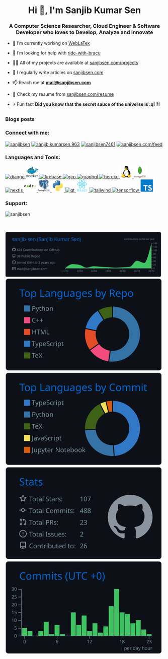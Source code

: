 <h1 align="center">Hi 👋, I'm Sanjib Kumar Sen</h1>
<h3 align="center">A Computer Science Researcher, Cloud Engineer & Software Developer who loves to Develop, Analyze and Innovate</h3>

- 🔭 I’m currently working on [WebLaTex](sanjibsen.com/weblatex)

- 🤝 I’m looking for help with [ride-with-bracu](github.com/sanjib-sen/ride-with-bracu)

- 👨‍💻 All of my projects are available at [sanjibsen.com/projects](sanjibsen.com/projects)

- 📝 I regularly write articles on [sanjibsen.com](sanjibsen.com)

- 📫 Reach me at **mail@sanjibsen.com**

- 📄 Check my resume from [sanjibsen.com/resume](sanjibsen.com/resume)

- ⚡ Fun fact **Did you know that the secret sauce of the universe is :q! ?!**

### Blogs posts
<!-- BLOG-POST-LIST:START -->
<!-- BLOG-POST-LIST:END -->

<h3 align="left">Connect with me:</h3>
<p align="left">
<a href="https://linkedin.com/in/sanjibsen" target="blank"><img align="center" src="https://raw.githubusercontent.com/rahuldkjain/github-profile-readme-generator/master/src/images/icons/Social/linked-in-alt.svg" alt="sanjibsen" height="30" width="40" /></a>
<a href="https://fb.com/sanjib.kumarsen.963" target="blank"><img align="center" src="https://raw.githubusercontent.com/rahuldkjain/github-profile-readme-generator/master/src/images/icons/Social/facebook.svg" alt="sanjib.kumarsen.963" height="30" width="40" /></a>
<a href="https://www.youtube.com/c/sanjibsen7461" target="blank"><img align="center" src="https://raw.githubusercontent.com/rahuldkjain/github-profile-readme-generator/master/src/images/icons/Social/youtube.svg" alt="sanjibsen7461" height="30" width="40" /></a>
<a href="/sanjibsen.com/feed" target="blank"><img align="center" src="https://raw.githubusercontent.com/rahuldkjain/github-profile-readme-generator/master/src/images/icons/Social/rss.svg" alt="sanjibsen.com/feed" height="30" width="40" /></a>
</p>

<h3 align="left">Languages and Tools:</h3>
<p align="left"> <a href="https://www.djangoproject.com/" target="_blank" rel="noreferrer"> <img src="https://cdn.worldvectorlogo.com/logos/django.svg" alt="django" width="40" height="40"/> </a> <a href="https://www.docker.com/" target="_blank" rel="noreferrer"> <img src="https://raw.githubusercontent.com/devicons/devicon/master/icons/docker/docker-original-wordmark.svg" alt="docker" width="40" height="40"/> </a> <a href="https://firebase.google.com/" target="_blank" rel="noreferrer"> <img src="https://www.vectorlogo.zone/logos/firebase/firebase-icon.svg" alt="firebase" width="40" height="40"/> </a> <a href="https://cloud.google.com" target="_blank" rel="noreferrer"> <img src="https://www.vectorlogo.zone/logos/google_cloud/google_cloud-icon.svg" alt="gcp" width="40" height="40"/> </a> <a href="https://graphql.org" target="_blank" rel="noreferrer"> <img src="https://www.vectorlogo.zone/logos/graphql/graphql-icon.svg" alt="graphql" width="40" height="40"/> </a> <a href="https://heroku.com" target="_blank" rel="noreferrer"> <img src="https://www.vectorlogo.zone/logos/heroku/heroku-icon.svg" alt="heroku" width="40" height="40"/> </a> <a href="https://www.linux.org/" target="_blank" rel="noreferrer"> <img src="https://raw.githubusercontent.com/devicons/devicon/master/icons/linux/linux-original.svg" alt="linux" width="40" height="40"/> </a> <a href="https://www.mongodb.com/" target="_blank" rel="noreferrer"> <img src="https://raw.githubusercontent.com/devicons/devicon/master/icons/mongodb/mongodb-original-wordmark.svg" alt="mongodb" width="40" height="40"/> </a> <a href="https://nextjs.org/" target="_blank" rel="noreferrer"> <img src="https://cdn.worldvectorlogo.com/logos/nextjs-2.svg" alt="nextjs" width="40" height="40"/> </a> <a href="https://nodejs.org" target="_blank" rel="noreferrer"> <img src="https://raw.githubusercontent.com/devicons/devicon/master/icons/nodejs/nodejs-original-wordmark.svg" alt="nodejs" width="40" height="40"/> </a> <a href="https://www.postgresql.org" target="_blank" rel="noreferrer"> <img src="https://raw.githubusercontent.com/devicons/devicon/master/icons/postgresql/postgresql-original-wordmark.svg" alt="postgresql" width="40" height="40"/> </a> <a href="https://www.python.org" target="_blank" rel="noreferrer"> <img src="https://raw.githubusercontent.com/devicons/devicon/master/icons/python/python-original.svg" alt="python" width="40" height="40"/> </a> <a href="https://www.qt.io/" target="_blank" rel="noreferrer"> <img src="https://upload.wikimedia.org/wikipedia/commons/0/0b/Qt_logo_2016.svg" alt="qt" width="40" height="40"/> </a> <a href="https://reactjs.org/" target="_blank" rel="noreferrer"> <img src="https://raw.githubusercontent.com/devicons/devicon/master/icons/react/react-original-wordmark.svg" alt="react" width="40" height="40"/> </a> <a href="https://tailwindcss.com/" target="_blank" rel="noreferrer"> <img src="https://www.vectorlogo.zone/logos/tailwindcss/tailwindcss-icon.svg" alt="tailwind" width="40" height="40"/> </a> <a href="https://www.tensorflow.org" target="_blank" rel="noreferrer"> <img src="https://www.vectorlogo.zone/logos/tensorflow/tensorflow-icon.svg" alt="tensorflow" width="40" height="40"/> </a> <a href="https://www.typescriptlang.org/" target="_blank" rel="noreferrer"> <img src="https://raw.githubusercontent.com/devicons/devicon/master/icons/typescript/typescript-original.svg" alt="typescript" width="40" height="40"/> </a> </p>

<h3 align="left">Support:</h3>
<p><a href="https://www.buymeacoffee.com/sanjibsen"> <img align="left" src="https://cdn.buymeacoffee.com/buttons/v2/default-yellow.png" height="50" width="210" alt="sanjibsen" /></a></p><br><br>

<br>

[![](https://raw.githubusercontent.com/sanjib-sen/sanjib-sen/master/profile-summary-card-output/github_dark/0-profile-details.svg)](https://github.com/sanjib-sen/sanjib-sen)
 [![](https://raw.githubusercontent.com/sanjib-sen/sanjib-sen/master/profile-summary-card-output/github_dark/1-repos-per-language.svg)](https://github.com/sanjib-sen/sanjib-sen) [![](https://raw.githubusercontent.com/sanjib-sen/sanjib-sen/master/profile-summary-card-output/github_dark/2-most-commit-language.svg)](https://github.com/sanjib-sen/sanjib-sen)
 [![](https://raw.githubusercontent.com/sanjib-sen/sanjib-sen/master/profile-summary-card-output/github_dark/3-stats.svg)](https://github.com/sanjib-sen/sanjib-sen) [![](https://raw.githubusercontent.com/sanjib-sen/sanjib-sen/master/profile-summary-card-output/github_dark/4-productive-time.svg)](https://github.com/sanjib-sen/sanjib-sen)
